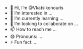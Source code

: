 - 👋 Hi, I’m @Vkatsikonouris
- 👀 I’m interested in ...
- 🌱 I’m currently learning ...
- 💞️ I’m looking to collaborate on ...
- 📫 How to reach me ...
- 😄 Pronouns: ...
- ⚡ Fun fact: ...

<!---
Vkatsikonouris/Vkatsikonouris is a ✨ special ✨ repository because its `README.md` (this file) appears on your GitHub profile.
You can click the Preview link to take a look at your changes.
--->
